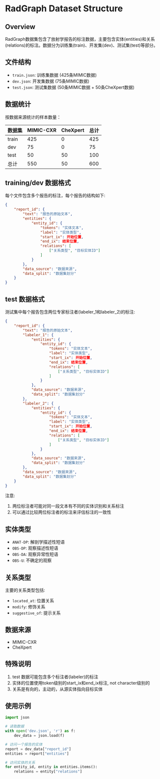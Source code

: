 # RadGraph Dataset Structure

## Overview
RadGraph数据集包含了放射学报告的标注数据，主要包含实体(entities)和关系(relations)的标注。数据分为训练集(train)、开发集(dev)、测试集(test)等部分。

## 文件结构
- `train.json`: 训练集数据 (425条MIMIC数据)
- `dev.json`: 开发集数据 (75条MIMIC数据)
- `test.json`: 测试集数据 (50条MIMIC数据 + 50条CheXpert数据)

## 数据统计
按数据来源统计的样本数量：

| 数据集 | MIMIC-CXR | CheXpert | 总计 |
|--------|-----------|----------|------|
| train  | 425       | 0        | 425  |
| dev    | 75        | 0        | 75   |
| test   | 50        | 50       | 100  |
| 总计   | 550       | 50       | 600  |

## training/dev 数据格式
每个文件包含多个报告的标注，每个报告的结构如下:

```json
{
    "report_id": {
        "text": "报告的原始文本",
        "entities": {
            "entity_id": {
                "tokens": "实体文本",
                "label": "实体类型",
                "start_ix": 开始位置,
                "end_ix": 结束位置,
                "relations": [
                    ["关系类型", "目标实体ID"]
                ]
            }
        },
        "data_source": "数据来源",
        "data_split": "数据集划分"
    }
}
```

## test 数据格式
测试集中每个报告包含两位专家标注者(labeler_1和labeler_2)的标注:
```json
{
    "report_id": {
        "text": "报告的原始文本",
        "labeler_1": {
            "entities": {
                "entity_id": {
                    "tokens": "实体文本",
                    "label": "实体类型",
                    "start_ix": 开始位置,
                    "end_ix": 结束位置,
                    "relations": [
                        ["关系类型", "目标实体ID"]
                    ]
                }
            },
            "data_source": "数据来源",
            "data_split": "数据集划分"
        },
        "labeler_2": {
            "entities": {
                "entity_id": {
                    "tokens": "实体文本",
                    "label": "实体类型",
                    "start_ix": 开始位置,
                    "end_ix": 结束位置,
                    "relations": [
                        ["关系类型", "目标实体ID"]
                    ]
                }
            },
            "data_source": "数据来源",
            "data_split": "数据集划分"
        },
        "data_source": "数据来源",
        "data_split": "数据集划分"
    }
}
```

注意:
1. 两位标注者可能对同一段文本有不同的实体识别和关系标注
2. 可以通过比较两位标注者的标注来评估标注的一致性

## 实体类型
- `ANAT-DP`: 解剖学描述性短语
- `OBS-DP`: 观察描述性短语
- `OBS-DA`: 观察异常性短语
- `OBS-U`: 不确定的观察

## 关系类型
主要的关系类型包括:
- `located_at`: 位置关系
- `modify`: 修饰关系
- `suggestive_of`: 提示关系

## 数据来源
- MIMIC-CXR
- CheXpert

## 特殊说明
1. test 数据可能包含多个标注者(labeler)的标注
2. 实体的位置使用token级别的start_ix和end_ix标注, not character级别的
3. 关系是有向的，主动的，从源实体指向目标实体

## 使用示例
```python
import json

# 读取数据
with open('dev.json', 'r') as f:
    dev_data = json.load(f)

# 访问一个报告的实体
report = dev_data["report_id"]
entities = report["entities"]

# 访问实体的关系
for entity_id, entity in entities.items():
    relations = entity["relations"]
```
